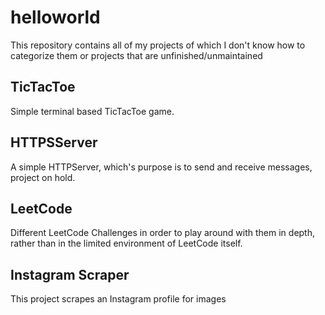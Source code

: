 # helloworld

This repository contains all of my projects of which I don't know how to categorize them or projects that are unfinished/unmaintained

## TicTacToe
Simple terminal based TicTacToe game.

## HTTPSServer
A simple HTTPServer, which's purpose is to send and receive messages, project on hold.

## LeetCode
Different LeetCode Challenges in order to play around with them in depth, rather than in the limited environment of LeetCode itself.

## Instagram Scraper
This project scrapes an Instagram profile for images

